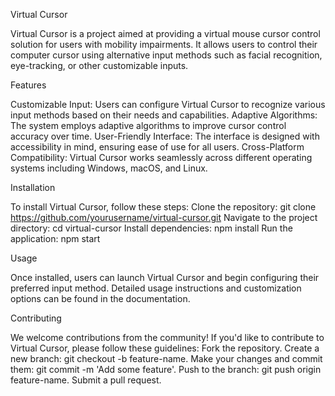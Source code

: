 Virtual Cursor

Virtual Cursor is a project aimed at providing a virtual mouse cursor control solution for users with mobility impairments. It allows users to control their computer cursor using alternative input methods such as facial recognition, eye-tracking, or other customizable inputs.

Features

Customizable Input: Users can configure Virtual Cursor to recognize various input methods based on their needs and capabilities.
Adaptive Algorithms: The system employs adaptive algorithms to improve cursor control accuracy over time.
User-Friendly Interface: The interface is designed with accessibility in mind, ensuring ease of use for all users.
Cross-Platform Compatibility: Virtual Cursor works seamlessly across different operating systems including Windows, macOS, and Linux.

Installation

To install Virtual Cursor, follow these steps:
Clone the repository: git clone https://github.com/yourusername/virtual-cursor.git
Navigate to the project directory: cd virtual-cursor
Install dependencies: npm install
Run the application: npm start

Usage

Once installed, users can launch Virtual Cursor and begin configuring their preferred input method. Detailed usage instructions and customization options can be found in the documentation.

Contributing

We welcome contributions from the community! If you'd like to contribute to Virtual Cursor, please follow these guidelines:
Fork the repository.
Create a new branch: git checkout -b feature-name.
Make your changes and commit them: git commit -m 'Add some feature'.
Push to the branch: git push origin feature-name.
Submit a pull request.
